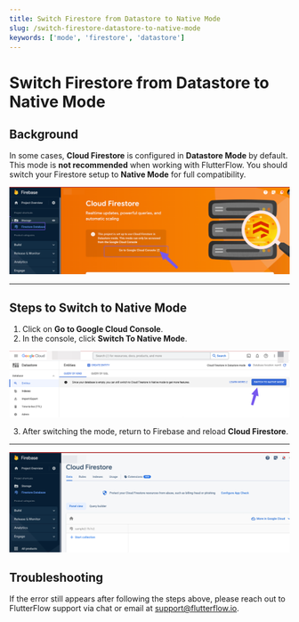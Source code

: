 ```yaml
---
title: Switch Firestore from Datastore to Native Mode
slug: /switch-firestore-datastore-to-native-mode
keywords: ['mode', 'firestore', 'datastore']
---
```


# Switch Firestore from Datastore to Native Mode

## Background

In some cases, **Cloud Firestore** is configured in **Datastore Mode** by default. This mode is **not recommended** when working with FlutterFlow. You should switch your Firestore setup to **Native Mode** for full compatibility.

![Firestore Mode Warning](../assets/20250430121205509269.png)

---

## Steps to Switch to Native Mode

1. Click on **Go to Google Cloud Console**.
2. In the console, click **Switch To Native Mode**.

![Switch to Native Mode](../assets/20250430121205798445.png)

3. After switching the mode, return to Firebase and reload **Cloud Firestore**.

---

![Reload Firestore](../assets/20250430121206162085.png)

## Troubleshooting

If the error still appears after following the steps above, please reach out to FlutterFlow support via chat or email at [support@flutterflow.io](mailto:support@flutterflow.io).

